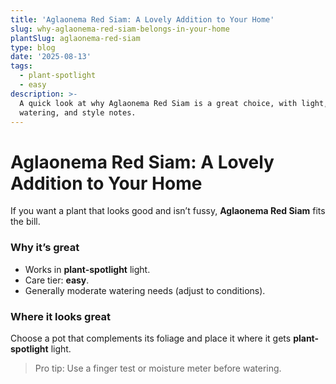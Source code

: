 ```yaml
---
title: 'Aglaonema Red Siam: A Lovely Addition to Your Home'
slug: why-aglaonema-red-siam-belongs-in-your-home
plantSlug: aglaonema-red-siam
type: blog
date: '2025-08-13'
tags:
  - plant-spotlight
  - easy
description: >-
  A quick look at why Aglaonema Red Siam is a great choice, with light,
  watering, and style notes.
---
```

# Aglaonema Red Siam: A Lovely Addition to Your Home

If you want a plant that looks good and isn’t fussy, **Aglaonema Red Siam** fits the bill.

### Why it’s great
- Works in **plant-spotlight** light.
- Care tier: **easy**.
- Generally moderate watering needs (adjust to conditions).

### Where it looks great
Choose a pot that complements its foliage and place it where it gets **plant-spotlight** light.
  
> Pro tip: Use a finger test or moisture meter before watering.
